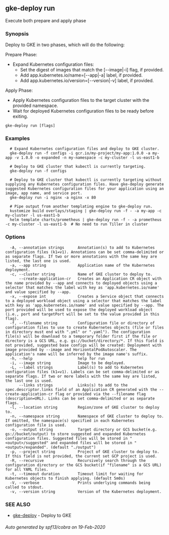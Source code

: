 ## gke-deploy run

Execute both prepare and apply phase

### Synopsis

Deploy to GKE in two phases, which will do the following:

Prepare Phase:
  - Expand Kubernetes configuration files:
    - Set the digest of images that match the [--image|-i] flag, if provided.
    - Add app.kubernetes.io/name=[--app|-a] label, if provided.
    - Add app.kubernetes.io/version=[--version|-v] label, if provided.

Apply Phase:
  - Apply Kubernetes configuration files to the target cluster with the provided namespace.
  - Wait for deployed Kubernetes configuration files to be ready before exiting.


```
gke-deploy run [flags]
```

### Examples

```
  # Expand Kubernetes configuration files and deploy to GKE cluster.
  gke-deploy run -f configs -i gcr.io/my-project/my-app:1.0.0 -a my-app -v 1.0.0 -o expanded -n my-namespace -c my-cluster -l us-east1-b

  # Deploy to GKE cluster that kubectl is currently targeting.
  gke-deploy run -f configs

  # Deploy to GKE cluster that kubectl is currently targeting without supplying any Kubernetes configuration files. Have gke-deploy generate suggested Kubernetes configuration files for your application using an image, app name, and service port.
  gke-deploy run -i nginx -a nginx -x 80

  # Pipe output from another templating engine to gke-deploy run.
  kustomize build overlays/staging | gke-deploy run -f - -a my-app -c my-cluster -l us-east1-b
  helm template charts/prometheus | gke-deploy run -f - -a prometheus -c my-cluster -l us-east1-b  # No need to run Tiller in cluster
```

### Options

```
  -A, --annotation strings      Annotation(s) to add to Kubernetes configuration files (k1=v1). Annotations can be set comma-delimited or as separate flags. If two or more annotations with the same key are listed, the last one is used.
  -a, --app string              Application name of the Kubernetes deployment.
  -c, --cluster string          Name of GKE cluster to deploy to.
      --create-application-cr   Creates an Application CR object with the name provided by --app and connects to deployed objects using a selector that matches the label with key as 'app.kubernetes.io/name' and value specified by --app.
  -x, --expose int              Creates a Service object that connects to a deployed workload object using a selector that matches the label with key as 'app.kubernetes.io/name' and value specified by --app. The port provided will be used to expose the deployed workload object (i.e., port and targetPort will be set to the value provided in this flag).
  -f, --filename string         Configuration file or directory of configuration files to use to create Kubernetes objects (file or files in directory must end with ".yml" or ".yaml"). The configuration file(s) will be download to a temporary folder first if the file or directory is a GCS URL, e.g. gs://bucket/directory/*. If this field is not provided, suggested base configs will be created: Deployment with image provided by --image and HorizontalPodAutoscaler. The application's name will be inferred by the image name's suffix.
  -h, --help                    help for run
  -i, --image string            Image to be deployed.
  -L, --label strings           Label(s) to add to Kubernetes configuration files (k1=v1). Labels can be set comma-delimited or as separate flags. If two or more labels with the same key are listed, the last one is used.
      --links strings           Links(s) to add to the spec.descriptor.links field of an Application CR generated with the --create-application-cr flag or provided via the --filename flag (description=URL). Links can be set comma-delimited or as separate flags.
  -l, --location string         Region/zone of GKE cluster to deploy to.
  -n, --namespace string        Namespace of GKE cluster to deploy to. If omitted, the namespace(s) specified in each Kubernetes configuration file is used.
  -o, --output string           Target directory or GCS bucket(e.g. gs://bucket/output) to store suggested and expanded Kubernetes configuration files. Suggested files will be stored in "<output>/suggested" and expanded files will be stored in "<output>/expanded". (default "./output")
  -p, --project string          Project of GKE cluster to deploy to. If this field is not provided, the current set GCP project is used.
  -R, --recursive               Recursively search through the configuration directory or the GCS bucket(if "filename" is a GCS URL) for all YAML files. 
  -t, --timeout duration        Timeout limit for waiting for Kubernetes objects to finish applying. (default 5m0s)
  -V, --verbose                 Prints underlying commands being called to stdout.
  -v, --version string          Version of the Kubernetes deployment.
```

### SEE ALSO

* [gke-deploy](gke-deploy.md)	 - Deploy to GKE

###### Auto generated by spf13/cobra on 19-Feb-2020
